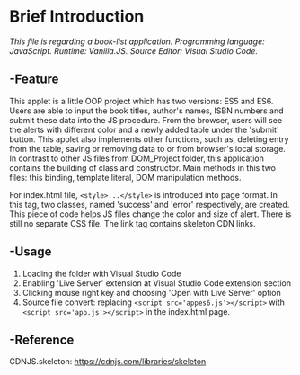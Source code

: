 
  
# Brief Introduction
*This file is regarding a book-list application. Programming language: JavaScript. Runtime: Vanilla.JS. Source Editor: Visual Studio Code.*

## -Feature
This applet is a little OOP project which has two versions: ES5 and ES6. Users are able to input the book titles, author's names, ISBN numbers and submit these data into the JS procedure. From the browser, users will see the alerts with different color and a newly added table under the 'submit' button. This applet also implements other functions, such as, deleting entry from the table, saving or removing data to or from browser's local storage. In contrast to other JS files from DOM_Project folder, this application contains the building of class and constructor. Main methods in this two files: this binding, template literal, DOM manipulation methods. 

For index.html file, `<style>...</style>` is introduced into page format. In this tag, two classes, named 'success' and 'error' respectively, are created. This piece of code helps JS files change the color and size of alert. There is still no separate CSS file. The link tag contains skeleton CDN links.


## -Usage
1. Loading the folder with Visual Studio Code 
2. Enabling 'Live Server' extension at Visual Studio Code extension section
3. Clicking mouse right key and choosing 'Open with Live Server' option 
4. Source file convert: replacing `<script src='appes6.js'></script>` with `<script src='app.js'></script>` in the index.html page. 

## -Reference
CDNJS.skeleton: https://cdnjs.com/libraries/skeleton

